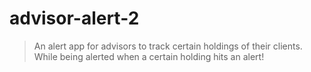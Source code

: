 # advisor-alert-2

> An alert app for advisors to track certain holdings of their clients. While being alerted when a certain holding hits an alert!

